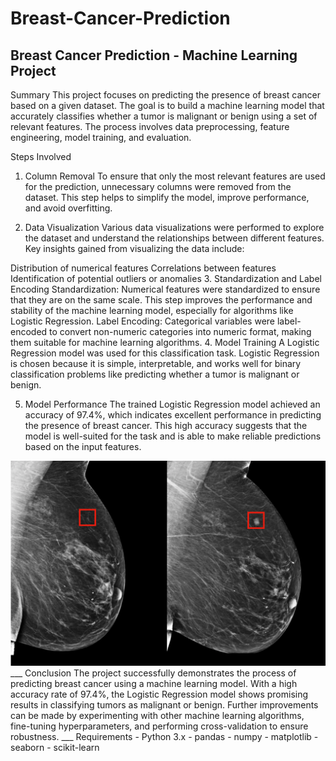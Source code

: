 # Breast-Cancer-Prediction

## Breast Cancer Prediction - Machine Learning Project

Summary
This project focuses on predicting the presence of breast cancer based on a given dataset. The goal is to build a machine learning model that accurately classifies whether a tumor is malignant or benign using a set of relevant features. The process involves data preprocessing, feature engineering, model training, and evaluation.


Steps Involved
1. Column Removal
To ensure that only the most relevant features are used for the prediction, unnecessary columns were removed from the dataset. This step helps to simplify the model, improve performance, and avoid overfitting.

2. Data Visualization
Various data visualizations were performed to explore the dataset and understand the relationships between different features. Key insights gained from visualizing the data include:

Distribution of numerical features
Correlations between features
Identification of potential outliers or anomalies
3. Standardization and Label Encoding
Standardization: Numerical features were standardized to ensure that they are on the same scale. This step improves the performance and stability of the machine learning model, especially for algorithms like Logistic Regression.
Label Encoding: Categorical variables were label-encoded to convert non-numeric categories into numeric format, making them suitable for machine learning algorithms.
4. Model Training
A Logistic Regression model was used for this classification task. Logistic Regression is chosen because it is simple, interpretable, and works well for binary classification problems like predicting whether a tumor is malignant or benign.

5. Model Performance
The trained Logistic Regression model achieved an accuracy of 97.4%, which indicates excellent performance in predicting the presence of breast cancer. This high accuracy suggests that the model is well-suited for the task and is able to make reliable predictions based on the input features.
<div style="text-align: center;">
  <img src="https://raw.githubusercontent.com/AISoltani/Breast-Cancer-Prediction/refs/heads/main/BreastCancerPR.png" alt="Breast Cancer Prediction Model" width="600"/>
</div>
___
Conclusion
The project successfully demonstrates the process of predicting breast cancer using a machine learning model. With a high accuracy rate of 97.4%, the Logistic Regression model shows promising results in classifying tumors as malignant or benign. Further improvements can be made by experimenting with other machine learning algorithms, fine-tuning hyperparameters, and performing cross-validation to ensure robustness.
___
Requirements
- Python 3.x
- pandas
- numpy
- matplotlib
- seaborn
- scikit-learn
